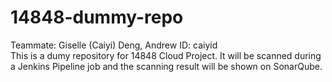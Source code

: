 # 14848-dummy-repo
Teammate: Giselle (Caiyi) Deng, Andrew ID: caiyid </br>
This is a dumy repository for 14848 Cloud Project. It will be scanned during a Jenkins Pipeline job and the scanning result will be shown on SonarQube.
